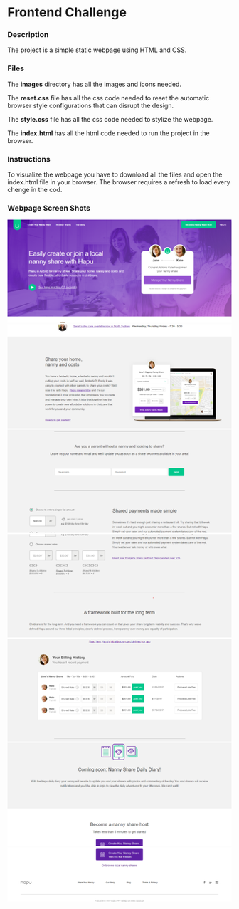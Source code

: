<h1>Frontend Challenge</h1>
<h3>Description</h3>
<p>The project is a simple static webpage using HTML and CSS.</p>

<h3>Files</h3>
<p>The <strong>images</strong> directory has all the images and icons needed.</p>
<p>The <strong>reset.css</strong> file has all the css code needed to reset the automatic browser style configurations that can disrupt the design.</p>
<p>The <strong>style.css</strong> file has all the css code needed to stylize the webpage.</p>
<p>The <strong>index.html</strong> has all the html code needed to run the project in the browser.</p>

<h3>Instructions</h3>
<p>To visualize the webpage you have to download all the files and open the index.html file in your browser.
The browser requires a refresh to load every chenge in the cod.</p>

<h3>Webpage Screen Shots</h3>


<img src="https://github.com/pollyminatel/Front-end-Challenge/blob/master/webpage-screenshots/project1.png">
<img src="https://github.com/pollyminatel/Front-end-Challenge/blob/master/webpage-screenshots/project2.png">
<img src="https://github.com/pollyminatel/Front-end-Challenge/blob/master/webpage-screenshots/project3.png">
<img src="https://github.com/pollyminatel/Front-end-Challenge/blob/master/webpage-screenshots/project4.png">
<img src="https://github.com/pollyminatel/Front-end-Challenge/blob/master/webpage-screenshots/project5.png">
<img src="https://github.com/pollyminatel/Front-end-Challenge/blob/master/webpage-screenshots/project6.png">
<img src="https://github.com/pollyminatel/Front-end-Challenge/blob/master/webpage-screenshots/project7.png">
